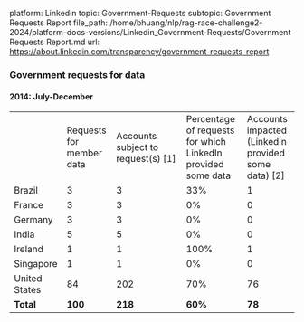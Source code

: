 platform: Linkedin
topic: Government-Requests
subtopic: Government Requests Report
file_path: /home/bhuang/nlp/rag-race-challenge2-2024/platform-docs-versions/Linkedin_Government-Requests/Government Requests Report.md
url: https://about.linkedin.com/transparency/government-requests-report

### Government requests for data

#### 2014: July-December

|     |     |     |     |     |
| --- | --- | --- | --- | --- |
|     | Requests for member data | Accounts subject to request(s) \[1\] | Percentage of requests for which LinkedIn provided some data | Accounts impacted (LinkedIn provided some data) \[2\] |
| Brazil | 3   | 3   | 33% | 1   |
| France | 3   | 3   | 0%  | 0   |
| Germany | 3   | 3   | 0%  | 0   |
| India | 5   | 5   | 0%  | 0   |
| Ireland | 1   | 1   | 100% | 1   |
| Singapore | 1   | 1   | 0%  | 0   |
| United States | 84  | 202 | 70% | 76  |
| **Total** | **100** | **218** | **60%** | **78** |